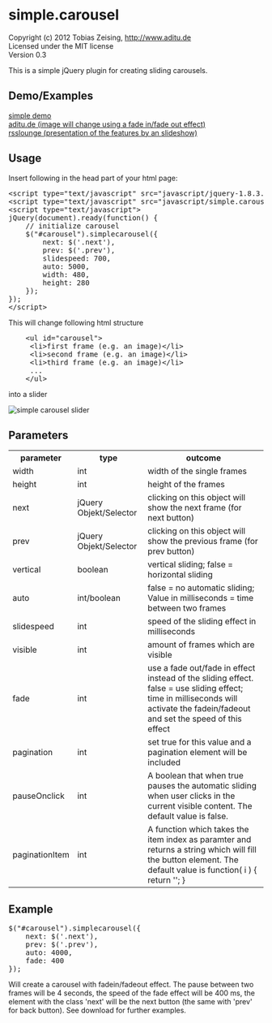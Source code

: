 simple.carousel
===============

Copyright (c) 2012 Tobias Zeising, http://www.aditu.de<br />
Licensed under the MIT license<br />
Version 0.3

This is a simple jQuery plugin for creating sliding carousels.


Demo/Examples
-------------

[simple demo](http://public.aditu.de/simple.carousel/example.html)<br />
[aditu.de (image will change using a fade in/fade out effect)](http://www.aditu.de/)<br />
[rsslounge (presentation of the features by an slideshow)](http://rsslounge.aditu.de/)<br />


Usage
-----

Insert following in the head part of your html page:

<pre>
&lt;script type="text/javascript" src="javascript/jquery-1.8.3.min.js"&gt;&lt;/script&gt; 
&lt;script type="text/javascript" src="javascript/simple.carousel.0.3.js"&gt;&lt;/script&gt; 
&lt;script type="text/javascript"&gt; 
jQuery(document).ready(function() {
	// initialize carousel
	$("#carousel").simplecarousel({
		next: $('.next'),
		prev: $('.prev'),
		slidespeed: 700,
		auto: 5000,
		width: 480,
		height: 280
	});
});
&lt;/script&gt; 
</pre>

This will change following html structure

<pre>
	&lt;ul id="carousel"&gt;
	 &lt;li&gt;first frame (e.g. an image)&lt;/li&gt;
	 &lt;li&gt;second frame (e.g. an image)&lt;/li&gt;
	 &lt;li&gt;third frame (e.g. an image)&lt;/li&gt;
	 ...
	&lt;/ul&gt;
</pre>

into a slider

![simple carousel slider](http://public.aditu.de/simple.carousel_google_code.jpg)


Parameters
----------

<table>
  <tr>
    <th>parameter</th><th>type</th><th>outcome</th>
  </tr>
  <tr>
    <td>width</td><td>int</td><td>width of the single frames</td>
  </tr>
  <tr>
    <td>height</td><td>int</td><td>height of the frames</td>
  </tr>
  <tr>
    <td>next</td><td>jQuery Objekt/Selector</td><td>clicking on this object will show the next frame (for next button)</td>
  </tr>
  <tr>
    <td>prev</td><td>jQuery Objekt/Selector</td><td>clicking on this object will show the previous frame (for prev button)</td>
  </tr>
  <tr>
    <td>vertical</td><td>boolean</td><td>vertical sliding; false = horizontal sliding</td>
  </tr>
  <tr>
    <td>auto</td><td>int/boolean</td><td>false = no automatic sliding; Value in milliseconds = time between two frames</td>
  </tr>
  <tr>
    <td>slidespeed</td><td>int</td><td>speed of the sliding effect in milliseconds</td>
  </tr>
  <tr>
    <td>visible</td><td>int</td><td>amount of frames which are visible</td>
  </tr>
  <tr>
    <td>fade</td><td>int</td><td>use a fade out/fade in effect instead of the sliding effect. false = use sliding effect; time in milliseconds will activate the fadein/fadeout and set the speed of this effect</td>
  </tr>
  <tr>
    <td>pagination</td><td>int</td><td>set true for this value and a pagination element will be included</td>
  </tr>
  <tr>
    <td>pauseOnclick</td><td>int</td><td>A boolean that when true pauses the automatic sliding when user clicks in the current visible content. The default value is false.</td>
  </tr>
  <tr>
    <td>paginationItem</td><td>int</td><td>A function which takes the item index as paramter and returns a string which will fill the button element. The default value is function( i ) { return ''; }</td>
  </tr>
</table>


Example
-------

<pre>
$("#carousel").simplecarousel({
    next: $('.next'),
    prev: $('.prev'),
    auto: 4000,
    fade: 400
});
</pre>

Will create a carousel with fadein/fadeout effect. The pause between two frames will be 4 seconds, the speed of the fade effect will be 400 ms, the element with the class 'next' will be the next button (the same with 'prev' for back button). See download for further examples.
